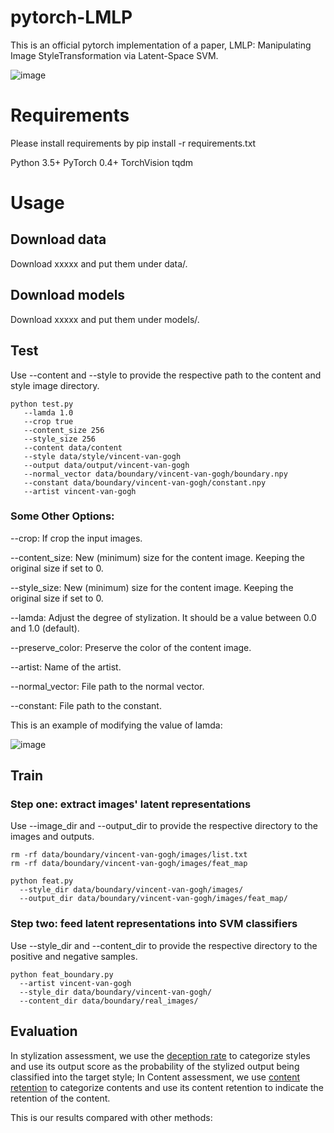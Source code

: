 # pytorch-LMLP
This is an official pytorch implementation of a paper, LMLP: Manipulating Image StyleTransformation via Latent-Space SVM. 

![image](https://github.com/qiudanWang/LMLP/blob/main/img/Figure0.png)

# Requirements
Please install requirements by pip install -r requirements.txt

Python 3.5+
PyTorch 0.4+
TorchVision
tqdm

# Usage
## Download data
Download xxxxx and put them under data/.

## Download models
Download xxxxx and put them under models/.

## Test
Use --content and --style to provide the respective path to the content and style image directory.

```
python test.py 
   --lamda 1.0 
   --crop true
   --content_size 256 
   --style_size 256 
   --content data/content 
   --style data/style/vincent-van-gogh 
   --output data/output/vincent-van-gogh 
   --normal_vector data/boundary/vincent-van-gogh/boundary.npy 
   --constant data/boundary/vincent-van-gogh/constant.npy 
   --artist vincent-van-gogh
```

### Some Other Options:

--crop: If crop the input images.

--content_size: New (minimum) size for the content image. Keeping the original size if set to 0.

--style_size: New (minimum) size for the content image. Keeping the original size if set to 0.

--lamda: Adjust the degree of stylization. It should be a value between 0.0 and 1.0 (default).

--preserve_color: Preserve the color of the content image.

--artist: Name of the artist.

--normal_vector: File path to the normal vector.

--constant: File path to the constant.

This is an example of modifying the value of lamda:

![image](https://github.com/qiudanWang/LMLP/blob/main/img/Figure1.png)

## Train

### Step one: extract images' latent representations
Use --image_dir and --output_dir to provide the respective directory to the images and outputs.

```
rm -rf data/boundary/vincent-van-gogh/images/list.txt
rm -rf data/boundary/vincent-van-gogh/images/feat_map

python feat.py
  --style_dir data/boundary/vincent-van-gogh/images/ 
  --output_dir data/boundary/vincent-van-gogh/images/feat_map/
```

### Step two: feed latent representations into SVM classifiers
Use --style_dir and --content_dir to provide the respective directory to the positive and negative samples.
```
python feat_boundary.py 
  --artist vincent-van-gogh 
  --style_dir data/boundary/vincent-van-gogh/
  --content_dir data/boundary/real_images/
```

## Evaluation
In stylization assessment, we use the [deception rate](https://github.com/CompVis/adaptive-style-transfer/tree/master/evaluation) to categorize styles and use its output score as the probability of the stylized output being classified into the target style; In Content assessment, we use [content retention](https://github.com/tensorflow/models/tree/v1.12.0/research/slim) to categorize contents and use its content retention to indicate the retention of the content. 

This is our results compared with other methods:







